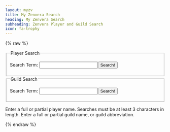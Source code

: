 ```yaml
---
layout: myzv
title: My Zenvera Search
heading: My Zenvera Search
subheading: Zenvera Player and Guild Search
icon: fa-trophy
---
```

{% raw %}
<fieldset>
<legend>Player Search</legend>
<form action="#" onsubmit="return PlayerSearch();">
<p><label for="playerQ">Search Term: </label><input id="playerQ" type="text" name="playerQuery" size="20"/><input type="submit" onclick='PlayerSearch();' value="Search!"/></p>
</form>
</fieldset>
<fieldset>
<legend>Guild Search</legend>
<form action="#" onsubmit="return GuildSearch();">
<p><label for="guildQ">Search Term: </label><input id="guildQ" type="text" name="guildQuery" size="20"/><input type="submit" onclick='GuildSearch();' value="Search!"/></p>
</form>
</fieldset>
<p>Enter a full or partial player name. Searches must be at least 3 characters in length. Enter a full or partial guild name, or guild abbreviation.</p>
<div id="results"></div>
<script>
    function PlayerSearch() { 
        $.get('https://myzv.herokuapp.com/player-search.php?term=' + $("#playerQ").val(), function( data ) { $( '#results' ).html( data ); }); return false;
    }
    function GuildSearch() { 
        $.get('https://myzv.herokuapp.com/guild-search.php?term=' + $("#guildQ").val(), function( data ) { $( '#results' ).html( data ); }); return false;
    }
</script>
{% endraw %}